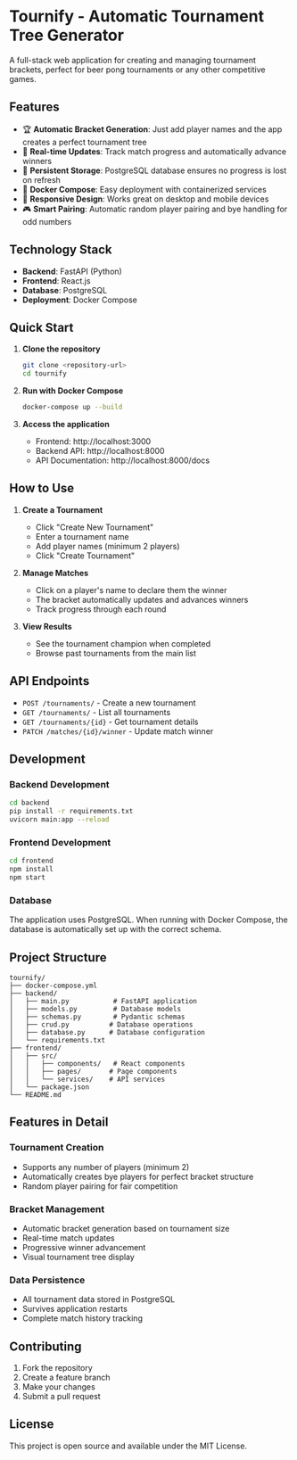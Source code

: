 # Tournify - Automatic Tournament Tree Generator

A full-stack web application for creating and managing tournament brackets, perfect for beer pong tournaments or any other competitive games.

## Features

- 🏆 **Automatic Bracket Generation**: Just add player names and the app creates a perfect tournament tree
- 🎯 **Real-time Updates**: Track match progress and automatically advance winners
- 💾 **Persistent Storage**: PostgreSQL database ensures no progress is lost on refresh
- 🐳 **Docker Compose**: Easy deployment with containerized services
- 📱 **Responsive Design**: Works great on desktop and mobile devices
- 🎮 **Smart Pairing**: Automatic random player pairing and bye handling for odd numbers

## Technology Stack

- **Backend**: FastAPI (Python)
- **Frontend**: React.js
- **Database**: PostgreSQL
- **Deployment**: Docker Compose

## Quick Start

1. **Clone the repository**
   ```bash
   git clone <repository-url>
   cd tournify
   ```

2. **Run with Docker Compose**
   ```bash
   docker-compose up --build
   ```

3. **Access the application**
   - Frontend: http://localhost:3000
   - Backend API: http://localhost:8000
   - API Documentation: http://localhost:8000/docs

## How to Use

1. **Create a Tournament**
   - Click "Create New Tournament"
   - Enter a tournament name
   - Add player names (minimum 2 players)
   - Click "Create Tournament"

2. **Manage Matches**
   - Click on a player's name to declare them the winner
   - The bracket automatically updates and advances winners
   - Track progress through each round

3. **View Results**
   - See the tournament champion when completed
   - Browse past tournaments from the main list

## API Endpoints

- `POST /tournaments/` - Create a new tournament
- `GET /tournaments/` - List all tournaments
- `GET /tournaments/{id}` - Get tournament details
- `PATCH /matches/{id}/winner` - Update match winner

## Development

### Backend Development
```bash
cd backend
pip install -r requirements.txt
uvicorn main:app --reload
```

### Frontend Development
```bash
cd frontend
npm install
npm start
```

### Database
The application uses PostgreSQL. When running with Docker Compose, the database is automatically set up with the correct schema.

## Project Structure

```
tournify/
├── docker-compose.yml
├── backend/
│   ├── main.py           # FastAPI application
│   ├── models.py         # Database models
│   ├── schemas.py        # Pydantic schemas
│   ├── crud.py          # Database operations
│   ├── database.py      # Database configuration
│   └── requirements.txt
├── frontend/
│   ├── src/
│   │   ├── components/   # React components
│   │   ├── pages/       # Page components
│   │   └── services/    # API services
│   └── package.json
└── README.md
```

## Features in Detail

### Tournament Creation
- Supports any number of players (minimum 2)
- Automatically creates bye players for perfect bracket structure
- Random player pairing for fair competition

### Bracket Management
- Automatic bracket generation based on tournament size
- Real-time match updates
- Progressive winner advancement
- Visual tournament tree display

### Data Persistence
- All tournament data stored in PostgreSQL
- Survives application restarts
- Complete match history tracking

## Contributing

1. Fork the repository
2. Create a feature branch
3. Make your changes
4. Submit a pull request

## License

This project is open source and available under the MIT License.

